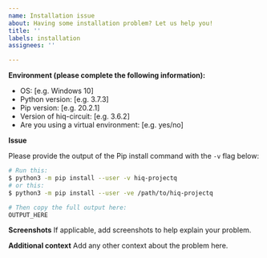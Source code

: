 ```yaml
---
name: Installation issue
about: Having some installation problem? Let us help you!
title: ''
labels: installation
assignees: ''

---
```


**Environment (please complete the following information):**
 - OS: [e.g. Windows 10]
 - Python version: [e.g. 3.7.3]
 - Pip version: [e.g. 20.2.1]
 - Version of hiq-circuit: [e.g. 3.6.2]
 - Are you using a virtual environment: [e.g. yes/no]

**Issue**

Please provide the output of the Pip install command with the `-v` flag below:

```bash
# Run this:
$ python3 -m pip install --user -v hiq-projectq
# or this:
$ python3 -m pip install --user -ve /path/to/hiq-projectq

# Then copy the full output here:
OUTPUT_HERE
```

**Screenshots**
If applicable, add screenshots to help explain your problem.

**Additional context**
Add any other context about the problem here.
